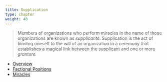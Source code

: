 ```yaml
---
title: Supplication
type: chapter
weight: 40
---
```


> Members of organizations who perform miracles in the name of those organizations are known as _supplicants_.
> Supplication is the act of binding oneself to the will of an organization in a ceremony that establishes a magical link between the supplicant and one or more _grantors_.

+ [Overview](overview)
+ [Factional Positions](positions)
+ [Miracles](miracles)
